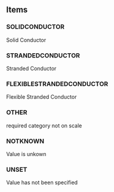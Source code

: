 

<!-- end of short definition -->
## Items

### SOLIDCONDUCTOR
Solid Conductor

### STRANDEDCONDUCTOR
Stranded Conductor

### FLEXIBLESTRANDEDCONDUCTOR
Flexible Stranded Conductor

### OTHER
required category not on scale

### NOTKNOWN
Value is unkown

### UNSET
Value has not been specified
